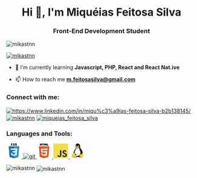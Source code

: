 <h1 align="center">Hi 👋, I'm Miquéias Feitosa Silva</h1>
<h3 align="center">Front-End Development Student</h3>

<p align="left"> <img src="https://komarev.com/ghpvc/?username=mikastnn&label=Profile%20views&color=0e75b6&style=flat" alt="mikastnn" /> </p>

<p align="left"> <a href="https://github.com/ryo-ma/github-profile-trophy"><img src="https://github-profile-trophy.vercel.app/?username=mikastnn" alt="mikastnn" /></a> </p>

- 🌱 I’m currently learning **Javascript, PHP, React and React Nat.ive**

- 📫 How to reach me **m.feitosasilva@gmail.com**

<h3 align="left">Connect with me:</h3>
<p align="left">
<a href="https://linkedin.com/in/https://www.linkedin.com/in/miqu%c3%a9ias-feitosa-silva-b2b138145/" target="blank"><img align="center" src="https://cdn.jsdelivr.net/npm/simple-icons@3.0.1/icons/linkedin.svg" alt="https://www.linkedin.com/in/miqu%c3%a9ias-feitosa-silva-b2b138145/" height="30" width="40" /></a>
<a href="https://stackoverflow.com/users/mikastnn" target="blank"><img align="center" src="https://cdn.jsdelivr.net/npm/simple-icons@3.0.1/icons/stackoverflow.svg" alt="mikastnn" height="30" width="40" /></a>
<a href="https://instagram.com/miqueias_feitosa_silva" target="blank"><img align="center" src="https://cdn.jsdelivr.net/npm/simple-icons@3.0.1/icons/instagram.svg" alt="miqueias_feitosa_silva" height="30" width="40" /></a>
</p>

<h3 align="left">Languages and Tools:</h3>
<p align="left"> <a href="https://www.w3schools.com/css/" target="_blank"> <img src="https://raw.githubusercontent.com/devicons/devicon/master/icons/css3/css3-original-wordmark.svg" alt="css3" width="40" height="40"/> </a> <a href="https://git-scm.com/" target="_blank"> <img src="https://www.vectorlogo.zone/logos/git-scm/git-scm-icon.svg" alt="git" width="40" height="40"/> </a> <a href="https://www.w3.org/html/" target="_blank"> <img src="https://raw.githubusercontent.com/devicons/devicon/master/icons/html5/html5-original-wordmark.svg" alt="html5" width="40" height="40"/> </a> <a href="https://developer.mozilla.org/en-US/docs/Web/JavaScript" target="_blank"> <img src="https://raw.githubusercontent.com/devicons/devicon/master/icons/javascript/javascript-original.svg" alt="javascript" width="40" height="40"/> </a> <a href="https://www.linux.org/" target="_blank"> <img src="https://raw.githubusercontent.com/devicons/devicon/master/icons/linux/linux-original.svg" alt="linux" width="40" height="40"/> </a> </p>

<p><img align="left" src="https://github-readme-stats.vercel.app/api/top-langs?username=mikastnn&show_icons=true&locale=en&layout=compact" alt="mikastnn" /></p>

<p>&nbsp;<img align="center" src="https://github-readme-stats.vercel.app/api?username=mikastnn&show_icons=true&locale=en" alt="mikastnn" /></p>

